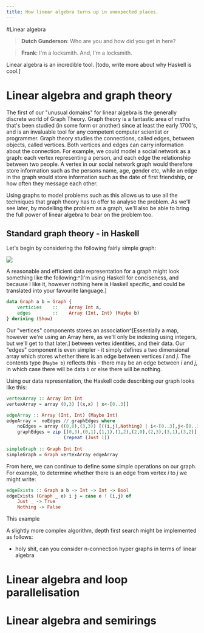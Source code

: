 ```yaml
---
title: How linear algebra turns up in unexpected places.
---
```


#Linear algebra

> **Dutch Gunderson**: Who are you and how did you get in here? 

> **Frank**: I'm a locksmith. And, I'm a locksmith.

Linear algebra is an incredible tool. [todo, write more about why Haskell is cool.] 

# Linear algebra and graph theory
The first of our "unusual domains" for linear algebra is the generally discrete world of Graph Theory. Graph theory is a fantastic area of maths that's been studied (in some form or another) since at least the early 1700's, and is an invaluable tool for any competent computer scientist or programmer. Graph theory studies the connections, called edges, between objects, called vertices. Both vertices and edges can carry information about the connection. 
For example, we could model a social network as a graph: each vertex representing a person, and each edge the relationship between two people. A vertex in our social network graph would therefore store information such as the persons name, age, gender etc, while an edge in the graph would store information such as the date of first friendship, or how often they message each other. 

Using graphs to model problems such as this allows us to use all the techniques that graph theory has to offer to analyse the problem. As we'll see later, by modelling the problem as a graph, we'll also be able to bring the full power of linear algebra to bear on the problem too.

## Standard graph theory - in Haskell
 Let's begin by considering the following fairly simple graph:

![](../../images/linear_algebra_graph.png)

A reasonable and efficient data representation for a graph might look something like the following:^[I'm using Haskell for conciseness, and because I like it, however nothing here is Haskell specific, and could be translated into your favourite language.]

```haskell
data Graph a b = Graph {
    verticies    ::    Array Int a,
    edges        ::    Array (Int, Int) (Maybe b)
} deriving (Show)
```

Our "vertices" components stores an association^[Essentially a map, however we're using an Array here, as we'll only be indexing using integers, but we'll get to that later.] between vertex identities, and their data. Our "edges" component is even simpler - it simply defines a two dimensional array which stores whether there is an edge between vertices $i$ and $j$. The contents type (`Maybe b`) reflects this - there may be an edge between $i$ and $j$, in which case there will be data `b` or else there will be nothing.

Using our data representation, the Haskell code describing our graph looks like this:

```haskell
vertexArray :: Array Int Int
vertexArray = array (0,3) [(x,x) | x<-[0..3]]

edgeArray :: Array (Int, Int) (Maybe Int)
edgeArray =  noEdges // graphEdges where
    noEdges = array ((0,0),(3,3)) [((i,j),Nothing) | i<-[0..3],j<-[0..3]]
    graphEdges = zip [(0,3),(0,1),(1,1),(1,2),(2,0),(2,3),(3,1),(3,2)] 
                     (repeat (Just 1))
	
simpleGraph :: Graph Int Int 
simpleGraph = Graph vertexArray edgeArray
```

From here, we can continue to define some simple operations on our graph. For example, to determine whether there is an edge from vertex $i$ to $j$ we might write:

```haskell
edgeExists :: Graph a b -> Int -> Int -> Bool
edgeExists (Graph _ e) i j = case e ! (i,j) of
    Just _ -> True
    Nothing -> False
```

This example 


A slightly more complex algorithm, depth first search might be implemented as follows:



- holy shit, can you consider n-connection hyper graphs in terms of linear algebra

# Linear algebra and loop parallelisation

# Linear algebra and semirings